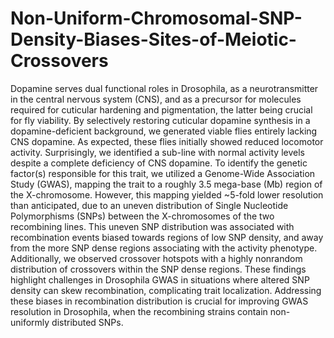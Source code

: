 # Non-Uniform-Chromosomal-SNP-Density-Biases-Sites-of-Meiotic-Crossovers
Dopamine serves dual functional roles in Drosophila, as a neurotransmitter in the central nervous system (CNS), and as a precursor for molecules required for cuticular hardening and pigmentation, the latter being crucial for fly viability. By selectively restoring cuticular dopamine synthesis in a dopamine-deficient background, we generated viable flies entirely lacking CNS dopamine. As expected, these flies initially showed reduced locomotor activity. Surprisingly, we identified a sub-line with normal activity levels despite a complete deficiency of CNS dopamine. To identify the genetic factor(s) responsible for this trait, we utilized a Genome-Wide Association Study (GWAS), mapping the trait to a roughly 3.5 mega-base (Mb) region of the X-chromosome. However, this mapping yielded ~5-fold lower resolution than anticipated, due to an uneven distribution of Single Nucleotide Polymorphisms (SNPs) between the X-chromosomes of the two recombining lines. This uneven SNP distribution was associated with recombination events biased towards regions of low SNP density, and away from the more SNP dense regions associating with the activity phenotype. Additionally, we observed crossover hotspots with a highly nonrandom distribution of crossovers within the SNP dense regions. These findings highlight challenges in Drosophila GWAS in situations where altered SNP density can skew recombination, complicating trait localization. Addressing these biases in recombination distribution is crucial for improving GWAS resolution in Drosophila, when the recombining strains contain non-uniformly distributed SNPs.

